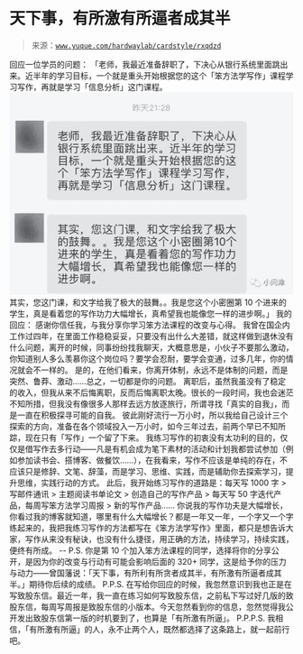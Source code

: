 # 天下事，有所激有所逼者成其半

> 来源：[`www.yuque.com/hardwaylab/cardstyle/rxqdzd`](https://www.yuque.com/hardwaylab/cardstyle/rxqdzd)

<ne-p id="a20d224c568e48b9d67847a2c66a8c01_p_0" data-lake-id="a20d224c568e48b9d67847a2c66a8c01_p_0"><ne-text id="u4da63adf">回应一位学员的问题：</ne-text></ne-p> <ne-p id="2711d3a0fbcdcc325f2c31891e7dc207" data-lake-id="2711d3a0fbcdcc325f2c31891e7dc207"><ne-text id="u9269c42c">「老师，我最近准备辞职了，下决心从银行系统里面跳出来。近半年的学习目标，一个就是重头开始根据您的这个「笨方法学写作」课程学习写作，再就是学习「信息分析」这门课程。</ne-text></ne-p> <ne-p id="4643418ccf02a4ed7b81d28388e8d2f0" data-lake-id="4643418ccf02a4ed7b81d28388e8d2f0"><ne-card data-card-name="image" data-card-type="inline" id="MD5zr" data-event-boundary="card">![](img/85ff0be90d141397ce83e501f1813c55.png)  <ne-p id="b89c3d77738addb797d4274378fadef8" data-lake-id="b89c3d77738addb797d4274378fadef8"><ne-text id="u71c23003">其实，您这门课，和文字给我了极大的鼓舞。。我是您这个小密圈第 10 个进来的学生，真是看着您的写作功力大幅增长，真希望我也能像您一样的进步啊。」</ne-text></ne-p> <ne-p id="a53a441f1d7fc55c80de22ae79eec564" data-lake-id="a53a441f1d7fc55c80de22ae79eec564"><ne-text id="u77778586">我的回应：</ne-text></ne-p> <ne-p id="7ccab782222780e927f90f883d911210" data-lake-id="7ccab782222780e927f90f883d911210"><ne-text id="u851026a5">感谢你信任我，与我分享你学习笨方法课程的改变与心得。</ne-text></ne-p> <ne-p id="a43d2312c494d9778543260794e80d3e" data-lake-id="a43d2312c494d9778543260794e80d3e"><ne-text id="ubba9b151">我曾在国企内工作过四年，在里面工作稳稳妥妥，只要没有出什么大差错，就这样做到退休没有什么问题，离开的时候，同事纷纷找我聊天，大概意思是，小伙子不要那么激动，你知道别人多么羡慕你这个岗位吗？要学会忍耐，要学会变通，过多几年，你的情况就会不一样的。</ne-text></ne-p> <ne-p id="a271b70fb7374529bdc595600eb3e35b" data-lake-id="a271b70fb7374529bdc595600eb3e35b"><ne-text id="u24e56e5c">是的，在他们看来，你离开体制，永远不是体制的问题，而是突然、鲁莽、激动……总之，一切都是你的问题。</ne-text></ne-p> <ne-p id="f6a1db17689e9ca48e36bea5186551f9" data-lake-id="f6a1db17689e9ca48e36bea5186551f9"><ne-text id="ua1a24d9a">离职后，虽然我虽没有了稳定的收入，但我从来不后悔离职，反而后悔离职太晚。很长的一段时间，我也会迷茫不知所措，但我没有像很多人那样去远方放逐旅行，所谓寻找「真实的自我」，而是一直在积极探寻可能的自我。</ne-text></ne-p> <ne-p id="fc7fe051ca8937401ed47683900d9c8c" data-lake-id="fc7fe051ca8937401ed47683900d9c8c"><ne-text id="u199add23">彼此刚好流行一万小时，所以我给自己设计三个探索的方向，准备在各个领域投入一万小时，如今三年过去，前两个早已不知所踪，现在只有「写作」一个留了下来。</ne-text></ne-p> <ne-p id="8586683a1a5de21b47f7772a35ae8dda" data-lake-id="8586683a1a5de21b47f7772a35ae8dda"><ne-text id="u4f9f8a7b">我练习写作的初衷没有太功利的目的，仅仅是借写作去多行动——凡是有机会成为笔下素材的活动和计划我都尝试参加（例如参加读书会、搭博客、做餐饮……），在我看来，写作不应该是单纯的存在，不应该只是修辞、文笔、辞藻，而是学习、思维、实践，而是辅助你去探索学习，提升思维，实践行动的方式。</ne-text></ne-p> <ne-p id="8835f01f3ad6cf562db6b7884aa0a6f1" data-lake-id="8835f01f3ad6cf562db6b7884aa0a6f1"><ne-text id="u19c8e22c">此后，我开始练习写作的道路是：每天写 1000 字 > 写邮件通讯 > 主题阅读书单论文 > 创造自己的写作产品 > 每天写 50 字迭代产品，每周写笨方法学习周报 > 新的写作产品……</ne-text></ne-p> <ne-p id="a225d62506a1ed4e2874fd372658858b" data-lake-id="a225d62506a1ed4e2874fd372658858b"><ne-text id="ucb6736fe">你说我的写作功夫是大幅增长，你看过我的博客就知道，哪里有什么大幅增长？都是一年又一年，一个字又一个字练起来的，我把我练习写作的方法都写在《笨方法学写作》里面，都只是想告诉大家，写作从来没有秘诀，也没有什么捷径，用正确的方法，持续学习，持续实践，便终有所成。</ne-text></ne-p> <ne-p id="51f4b74ba3aa849ca0f06ecd39035e5c" data-lake-id="51f4b74ba3aa849ca0f06ecd39035e5c"><ne-text id="u55dded7c">--</ne-text></ne-p> <ne-p id="cc82da46601ffc5cdba3a38343aaea31" data-lake-id="cc82da46601ffc5cdba3a38343aaea31"><ne-text id="u09743d5d">P.S. 你是第 10 个加入笨方法课程的同学，选择将你的分享公开，是因为你的改变与行动有可能会影响后面的 320+ 同学，这是给予你的压力与动力——曾国藩说：「天下事，有所利有所贪者成其半，有所激有所逼者成其半。」期待你后续的成绩。</ne-text></ne-p> <ne-p id="5261b6f159c48cd72e7e72ff64eadfde" data-lake-id="5261b6f159c48cd72e7e72ff64eadfde"><ne-text id="u696f8635">P.P.S. 在写给你回应的时候，我忽然意识到我也正是在写致股东信。最近一年，我一直在练习如何写致股东信，之前私下写过好几版的致股东信，每周写周报是致股东信的小版本。今天忽然看到你的信息，忽然觉得我公开发出致股东信第一版的时机要到了，也算是「有所激有所逼」。</ne-text></ne-p> <ne-p id="3fb93b6cfc9bb680841f8130dcada995" data-lake-id="3fb93b6cfc9bb680841f8130dcada995"><ne-text id="u21ca258c">P.P.P.S. 我相信，「有所激有所逼」的人，永不止两个人，既然都选择了这条路上，就一起前行吧。</ne-text></ne-p></ne-card></ne-p>